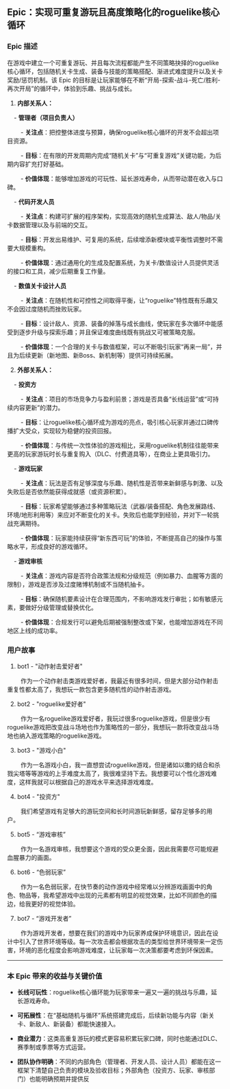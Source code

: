 ## **Epic：实现可重复游玩且高度策略化的roguelike核心循环**

### **Epic 描述**

在游戏中建立一个可重复游玩、并且每次流程都能产生不同策略抉择的roguelike核心循环，包括随机关卡生成、装备与技能的策略搭配、渐进式难度提升以及关卡奖励/惩罚机制。该 Epic 的目标是让玩家能够在不断“开局-探索-战斗-死亡/胜利-再次开局”的循环中，体验到乐趣、挑战与成长。

1. **内部关系人：**

    - **管理者（项目负责人）**

        - **关注点**：把控整体进度与预算，确保roguelike核心循环的开发不会超出项目资源。

        - **目标**：在有限的开发周期内完成“随机关卡”与“可重复游戏”关键功能，为后期内容扩充打好基础。

        - **价值体现**：能够增加游戏的可玩性、延长游戏寿命，从而带动潜在收入与口碑。

    - **代码开发人员**

        - **关注点**：构建可扩展的程序架构，实现高效的随机生成算法、敌人/物品/关卡数据管理以及与前端的交互。

        - **目标**：开发出易维护、可复用的系统，后续增添新模块或平衡性调整时不需要大规模重构。

        - **价值体现**：通过通用化的生成及配置系统，为关卡/数值设计人员提供灵活的接口和工具，减少后期重复工作量。

    - **数值关卡设计人员**

        - **关注点**：在随机性和可控性之间取得平衡，让“roguelike”特性既有乐趣又不会因过度随机而挫败玩家。

        - **目标**：设计敌人、资源、装备的掉落与成长曲线，使玩家在多次循环中能感受到逐步升级与探索乐趣；并且保证难度曲线既有挑战又可被策略克服。

        - **价值体现**：一个合理的关卡与数值框架，可以不断吸引玩家“再来一局”，并且为后续更新（新地图、新Boss、新机制等）提供可持续拓展。

2. **外部关系人：**

    -
**投资方**

        - **关注点**：项目的市场竞争力与盈利前景；游戏是否具备“长线运营”或“可持续内容更新”的潜力。

        - **目标**：让roguelike核心循环成为游戏的亮点，吸引核心玩家并通过口碑传播扩大受众，实现较为稳健的投资回报。

        - **价值体现**：与传统一次性体验的游戏相比，采用roguelike机制往往能带来更高的玩家游玩时长与重复购入（DLC、付费道具等），在商业上更具吸引力。

    -
**游戏玩家**

        - **关注点**：玩法是否有足够深度与乐趣、随机性是否带来新鲜感与刺激、以及失败后是否依然能获得成就感（或资源积累）。

        - **目标**：玩家希望能够通过多种策略玩法（武器/装备搭配、角色发展路线、环境/地形利用等）来应对不断变化的关卡。失败后也能学到经验，并对下一轮挑战充满期待。

        - **价值体现**：玩家能持续获得“新东西可玩”的体验，不断提高自己的操作与策略水平，形成良好的游戏循环。

    -
**游戏审核**

        - **关注点**：游戏内容是否符合政策法规和分级规范（例如暴力、血腥等方面的限制），游戏是否涉及过度赌博机制或不当随机抽卡。

        - **目标**：确保随机要素设计在合理范围内，不影响游戏发行审批；如有敏感元素，要做好分级管理或替换优化。

        - **价值体现**：合规发行可以避免后期被强制整改或下架，也能增加游戏在不同地区上线的成功率。

### **用户故事**

1. bot1 - "动作射击爱好者"

        作为一个动作射击类游戏爱好者，我最近有很多时间，但是大部分动作射击重复性都太高了，我想玩一款包含更多随机性的动作射击游戏。

2. bot2 - "roguelike爱好者"

        作为一名roguelike游戏爱好者，我玩过很多roguelike游戏，但是很少有roguelike游戏把改变战斗场地也作为策略性的一部分，我想玩一款将改变战斗场地也纳入游戏策略的roguelike游戏。

3. bot3 - "游戏小白"

        作为一名游戏小白，我一直想尝试roguelike游戏，但是诸如以撒的结合和杀戮尖塔等等游戏的上手难度太高了，我很难坚持下去。我想要可以个性化游戏难度，这样我就可以根据自己的游戏水平来选择游戏难度。

4. bot4 - "投资方"

        我们希望游戏有足够大的游玩空间和长时间游玩新鲜感，留存足够多的用户。

5. bot5 - “游戏审核”

        作为一名游戏审核，我想要这个游戏的受众更全面，因此我需要尽可能规避血腥暴力的画面。

6. bot6 - “色弱玩家”

        作为一名色弱玩家，在快节奏的动作游戏中经常难以分辨游戏画面中的角色、物品等，我希望游戏中出现的元素都有明显的视觉效果，比如不同颜色的描边，给我更好的视觉体验。

7. bot7 - “游戏开发者”

        作为游戏开发者，想要在我们的游戏中为玩家养成保护环境意识，因此在设计中引入了世界环境等级。每一次攻击都会根据攻击的类型给世界环境带来一定伤害，环境的恶化程度会影响游戏难度，让玩家每一次决策都要考虑到环保因素。

---

### **本 Epic 带来的收益与关键价值**

- **长线可玩性**：roguelike核心循环能为玩家带来一遍又一遍的挑战与乐趣，延长游戏寿命。

- **可拓展性**：在“基础随机与循环”系统搭建完成后，后续新功能与内容（新关卡、新敌人、新装备）都能快速接入。

- **商业潜力**：这类高重复游玩的模式更容易积累玩家口碑，同时也能通过DLC、赛季制或季票等方式运营。

- **团队协作明确**：不同的内部角色（管理者、开发人员、设计人员）都能在这一框架下清楚自己负责的模块及验收目标；外部角色（投资方、玩家、审核部门）也能明确预期并提供反
